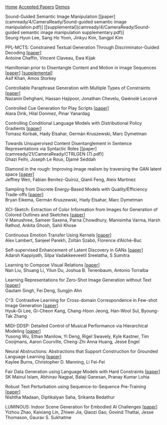 <div class="header">
  <a href="https://ctrlgenworkshop.github.io/">Home</a>
  <a class="active" href="https://ctrlgenworkshop.github.io/accepted_papers.html">Accepted Papers</a>
  <a href="https://ctrlgenworkshop.github.io/accepted_demos.html">Demos</a>
</div>

<head>
<meta http-equiv="Content-Type" content="text/html; charset=UTF-8">
  <meta name="viewport" content="“width=800”">
</head>

Sound-Guided Semantic Image Manipulation \[[paper](camready/4/CameraReady/Sound-guided semantic image manipulation.pdf)\] \[[supplemental](camready/4/CameraReady/Sound-guided semantic image manipulation supplementary.pdf)\]\
Seung Hyun Lee, Sang Ho Yoon, Jinkyu Kim, Sangpil Kim

PPL-MCTS: Constrained Textual Generation Through Discriminator-Guided Decoding \[[paper](camready/9/CameraReady/PPL_MCTS_CTRLGen_Camera_Ready.pdf)\]\
Antoine Chaffin, Vincent Claveau, Ewa Kijak

Hamiltonian prior to Disentangle Content and Motion in Image Sequences \[[paper](camready/10/CameraReady/HamiltonianCtrlGenMain2021.pdf)\] \[[supplemental](camready/10/CameraReady/HamiltonianCtrlGenSupplementary2021.pdf)\]\
Asif Khan, Amos Storkey

Controllable Paraphrase Generation with Multiple Types of Constraints \[[paper](camready/11/CameraReady/CtrlGen_NeurIPS_2021.pdf)\]\
Nazanin Dehghani, Hassan Hajipoor, Jonathan Chevelu, Gwénolé Lecorvé

Controlled Cue Generation for Play Scripts \[[paper](camready/15/CameraReady/ctrlgen_camera_ready.pdf)\]\
Alara Dirik, Hilal Donmez, Pinar Yanardag

Controlling Conditional Language Models with Distributional Policy Gradients \[[paper](camready/17/CameraReady/conditional_DPG_CNTRLgen_workshop_2021-2.pdf)\]\
Tomasz Korbak, Hady Elsahar, Germán Kruszewski, Marc Dymetman

Towards Unsupervised Content Disentanglement in Sentence Representations via Syntactic Roles \[[paper](camready/21/CameraReady/CTRLGEN (7).pdf)\]\
Ghazi Felhi, Joseph Le Roux, Djamé Seddah

Diamond in the rough: Improving image realism by traversing the GAN latent space \[[paper](camready/23/CameraReady/NeurIPSWorkshop_final.pdf)\]\
Jeffrey Wen, Fabian Benitez-Quiroz, Qianli Feng, Aleix Martinez

Sampling from Discrete Energy-Based Models with Quality/Efficiency Trade-offs \[[paper](camready/25/CameraReady/CTRLGen-Final-2.pdf)\]\
Bryan Eikema, Germán Kruszewski, Hady Elsahar, Marc Dymetman

XCI-Sketch: Extraction of Color Information from Images for Generation of Colored Outlines and Sketches \[[paper](camready/26/CameraReady/NeurIPS_2021_XCI_Sketch_ctrlgen_final.pdf)\]\
V Manushree, Sameer Saxena, Parna Chowdhury, Manisimha Varma, Harsh Rathod, Ankita Ghosh, Sahil Khose

Continuous Emotion Transfer Using Kernels \[[paper](camready/28/CameraReady/CtrlGen_NeurIPSW_CameraReady.pdf)\]\
Alex Lambert, Sanjeel Parekh, Zoltán Szabó, Florence d’Alché-Buc

Self-supervised Enhancement of Latent Discovery in GANs \[[paper](camready/29/CameraReady/Self_Supervised_Enhancement_of_Latent_Discovery_in_GANs__NeurIPS_Workshop_(1).pdf)\]\
Adarsh Kappiyath, Silpa Vadakkeeveetil Sreelatha, S Sumitra

Learning to Compose Visual Relations \[[paper](camready/31/CameraReady/compose_visual_relations_camera_ready_Workshop.pdf)\]\
Nan Liu, Shuang Li, Yilun Du, Joshua B. Tenenbaum, Antonio Torralba

Learning Representations for Zero-Shot Image Generation without Text \[[paper](camready/37/CameraReady/full.pdf)\]\
Gautam Singh, Fei Deng, Sungjin Ahn

C^3: Contrastive Learning for Cross-domain Correspondence in Few-shot Image Generation \[[paper](camready/40/CameraReady/NIPS_Workshop_camera_ready.pdf)\]\
Hyuk-Gi Lee, Gi-Cheon Kang, Chang-Hoon Jeong, Han-Wool Sul, Byoung-Tak Zhang

MIDI-DDSP: Detailed Control of Musical Performance via Hierarchical Modeling \[[paper](camready/41/CameraReady/Yusong_NeurIPS__2021_ControlGen_workshop_revised_11.2.pdf)\]\
Yusong Wu, Ethan Manilow, Yi Deng, Rigel Swavely, Kyle Kastner, Tim Cooijmans, Aaron Courville, Cheng-Zhi Anna Huang, Jesse Engel

Neural Abstructions: Abstractions that Support Construction for Grounded Language Learning \[[paper](camready/44/CameraReady/Neural_Abstructions__NeurIPS_2021_-43.pdf)\]\
Kaylee Burns, Christopher D. Manning, Li Fei-Fei

Fair Data Generation using Language Models with Hard Constraints \[[paper](camready/45/CameraReady/Fair_Data_Generation_using_Language_Models_with_Hard_Constraints_Final_Camera_Ready.pdf)\]\
SK Mainul Islam, Abhinav Nagpal, Balaji Ganesan, Pranay Kumar Lohia

Robust Text Perturbation using Sequence-to-Sequence Pre-Training \[[paper](camready/52/CameraReady/CtrlGen_CASPer_CameraReady.pdf)\]\
Nishtha Madaan, Diptikalyan Saha, Srikanta Bedathur

LUMINOUS: Indoor Scene Generation for Embodied AI Challenges \[[paper](camready/53/CameraReady/luminous_ctrlgen_workshop.pdf)\]\
Yizhou Zhao, Kaixiang Lin, Zhiwei Jia, Qiaozi Gao, Govind Thattai, Jesse Thomason, Gaurav S. Sukhatme